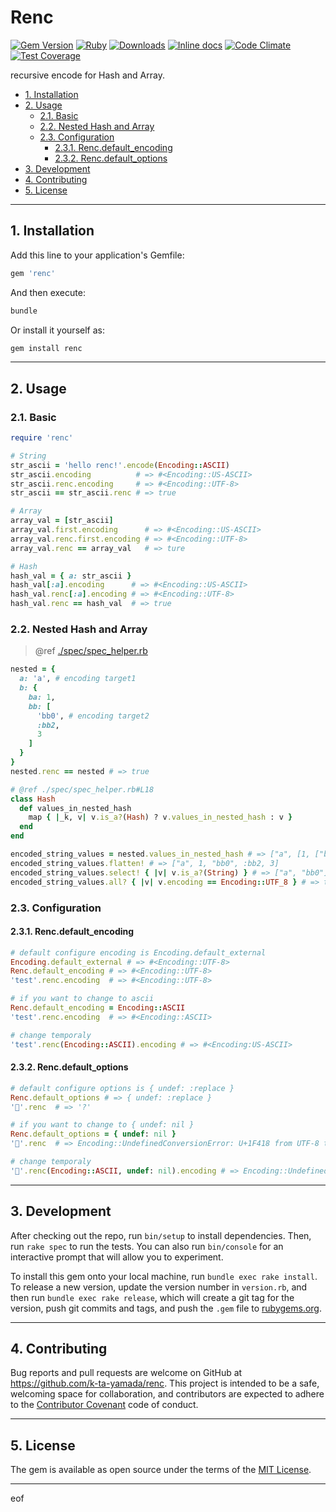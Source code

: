 # Renc

[![Gem Version][gem_version-svg]][gem_version]
[![Ruby][github-actions-svg]][github-actions]
[![Downloads][downloads-svg]][gem_version]
[![Inline docs][inch-ci-svg]][inch-ci]
[![Code Climate][codeclimate-svg]][codeclimate]
[![Test Coverage][codeclimate_cov-svg]][codeclimate_cov]

recursive encode for Hash and Array.

<!-- TOC -->

- [1. Installation](#1-installation)
- [2. Usage](#2-usage)
  - [2.1. Basic](#21-basic)
  - [2.2. Nested Hash and Array](#22-nested-hash-and-array)
  - [2.3. Configuration](#23-configuration)
    - [2.3.1. Renc.default_encoding](#231-rencdefault_encoding)
    - [2.3.2. Renc.default_options](#232-rencdefault_options)
- [3. Development](#3-development)
- [4. Contributing](#4-contributing)
- [5. License](#5-license)

<!-- /TOC -->

---

## 1. Installation

Add this line to your application's Gemfile:

```ruby
gem 'renc'
```

And then execute:

```sh
bundle
```

Or install it yourself as:

```sh
gem install renc
```

---

## 2. Usage

### 2.1. Basic

```ruby
require 'renc'

# String
str_ascii = 'hello renc!'.encode(Encoding::ASCII)
str_ascii.encoding          # => #<Encoding::US-ASCII>
str_ascii.renc.encoding     # => #<Encoding::UTF-8>
str_ascii == str_ascii.renc # => true

# Array
array_val = [str_ascii]
array_val.first.encoding      # => #<Encoding::US-ASCII>
array_val.renc.first.encoding # => #<Encoding::UTF-8>
array_val.renc == array_val   # => ture

# Hash
hash_val = { a: str_ascii }
hash_val[:a].encoding      # => #<Encoding::US-ASCII>
hash_val.renc[:a].encoding # => #<Encoding::UTF-8>
hash_val.renc == hash_val  # => true
```

### 2.2. Nested Hash and Array

> @ref [./spec/spec_helper.rb](https://github.com/k-ta-yamada/renc/blob/master/spec/spec_helper.rb#L18)

```ruby
nested = {
  a: 'a', # encoding target1
  b: {
    ba: 1,
    bb: [
      'bb0', # encoding target2
      :bb2,
      3
    ]
  }
}
nested.renc == nested # => true

# @ref ./spec/spec_helper.rb#L18
class Hash
  def values_in_nested_hash
    map { |_k, v| v.is_a?(Hash) ? v.values_in_nested_hash : v }
  end
end

encoded_string_values = nested.values_in_nested_hash # => ["a", [1, ["bb0", :bb2, 3]]]
encoded_string_values.flatten! # => ["a", 1, "bb0", :bb2, 3]
encoded_string_values.select! { |v| v.is_a?(String) } # => ["a", "bb0"]
encoded_string_values.all? { |v| v.encoding == Encoding::UTF_8 } # => true
```

### 2.3. Configuration

#### 2.3.1. Renc.default_encoding

```ruby
# default configure encoding is Encoding.default_external
Encoding.default_external # => #<Encoding::UTF-8>
Renc.default_encoding # => #<Encoding::UTF-8>
'test'.renc.encoding  # => #<Encoding::UTF-8>

# if you want to change to ascii
Renc.default_encoding = Encoding::ASCII
'test'.renc.encoding  # => #<Encoding::ASCII>

# change temporaly
'test'.renc(Encoding::ASCII).encoding # => #<Encoding:US-ASCII>
```

#### 2.3.2. Renc.default_options

```ruby
# default configure options is { undef: :replace }
Renc.default_options # => { undef: :replace }
'🐘'.renc  # => '?'

# if you want to change to { undef: nil }
Renc.default_options = { undef: nil }
'🐘'.renc  # => Encoding::UndefinedConversionError: U+1F418 from UTF-8 to US-ASCII

# change temporaly
'🐘'.renc(Encoding::ASCII, undef: nil).encoding # => Encoding::UndefinedConversionError: U+1F418 from UTF-8 to US-ASCII
```

---

## 3. Development

After checking out the repo, run `bin/setup` to install dependencies.
Then, run `rake spec` to run the tests.
You can also run `bin/console` for an interactive prompt
that will allow you to experiment.

To install this gem onto your local machine, run `bundle exec rake install`.
To release a new version, update the version number in `version.rb`,
and then run `bundle exec rake release`,
which will create a git tag for the version,
push git commits and tags,
and push the `.gem` file to [rubygems.org](https://rubygems.org).

---

## 4. Contributing

Bug reports and pull requests are welcome on
GitHub at https://github.com/k-ta-yamada/renc.
This project is intended to be a safe,
welcoming space for collaboration,
and contributors are expected to adhere to the
[Contributor Covenant](https://contributor-covenant.org) code of conduct.

---

## 5. License

The gem is available as open source
under the terms of the [MIT License](https://opensource.org/licenses/MIT).

---

eof

[gem_version]: https://badge.fury.io/rb/renc
[gem_version-svg]: https://badge.fury.io/rb/renc.svg
[github-actions]: https://github.com/k-ta-yamada/renc/actions/workflows/ruby.yml
[github-actions-svg]: https://github.com/k-ta-yamada/renc/actions/workflows/ruby.yml/badge.svg
[codeclimate]: https://codeclimate.com/github/k-ta-yamada/renc
[codeclimate-svg]: https://codeclimate.com/github/k-ta-yamada/renc/badges/gpa.svg
[codeclimate_cov]: https://codeclimate.com/github/k-ta-yamada/renc/coverage
[codeclimate_cov-svg]: https://codeclimate.com/github/k-ta-yamada/renc/badges/coverage.svg
[inch-ci]: https://inch-ci.org/github/k-ta-yamada/renc
[inch-ci-svg]: https://inch-ci.org/github/k-ta-yamada/renc.svg?branch=master
[downloads-svg]: https://ruby-gem-downloads-badge.herokuapp.com/renc?type=total&total_label=&color=brightgreen
